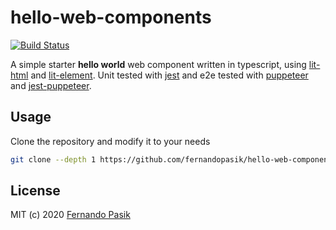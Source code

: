 # hello-web-components

[![Build Status][badge-ci]][url-ci]

[badge-ci]: https://circleci.com/gh/fernandopasik/hello-web-components.svg?style=svg
[url-ci]: https://circleci.com/gh/fernandopasik/hello-web-components 'Build Status'

A simple starter **hello world** web component written in typescript, using [lit-html](https://github.com/polymer/lit-html) and [lit-element](https://github.com/polymer/lit-element). Unit tested with [jest](https://github.com/facebook/jest) and e2e tested with [puppeteer](https://github.com/puppeteer/puppeteer) and [jest-puppeteer](https://github.com/smooth-code/jest-puppeteer).

## Usage

Clone the repository and modify it to your needs

```sh
git clone --depth 1 https://github.com/fernandopasik/hello-web-components.git
```

## License

MIT (c) 2020 [Fernando Pasik](https://fernandopasik.com)
